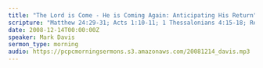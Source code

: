 ```yaml
---
title: "The Lord is Come - He is Coming Again: Anticipating His Return"
scripture: "Matthew 24:29-31; Acts 1:10-11; 1 Thessalonians 4:15-18; Revelation 2:7, 20"
date: 2008-12-14T00:00:00Z
speaker: Mark Davis
sermon_type: morning
audio: https://pcpcmorningsermons.s3.amazonaws.com/20081214_davis.mp3 
---
```



